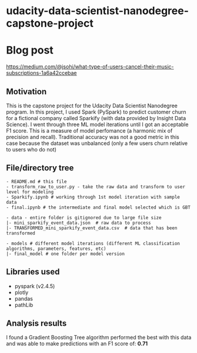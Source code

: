 # udacity-data-scientist-nanodegree-capstone-project

# Blog post

https://medium.com/@jsohi/what-type-of-users-cancel-their-music-subscriptions-1a6a42ccebae

## Motivation

This is the capstone project for the Udacity Data Scientist Nanodegree program. In this project, I used Spark (PySpark) to predict customer churn for a fictional company called Sparkify (with data provided by Insight Data Science). I went through three ML model iterations until I got an acceptable F1 score. This is a measure of model perfomance (a harmonic mix of precision and recall). Traditional accuracy was not a good metric in this case because the dataset was unbalanced (only a few users churn relative to users who do not)

## File/directory tree

```
- README.md # this file
- transform_raw_to_user.py - take the raw data and transform to user level for modeling
- Sparkify.ipynb # working through 1st model iteration with sample data
- final.ipynb # the intermediate and final model selected which is GBT

- data - entire folder is gitignored due to large file size
|- mini_sparkify_event_data.json  # raw data to process
|- TRANSFORMED_mini_sparkify_event_data.csv  # data that has been transformed

- models # different model iterations (different ML classification algorithms, parameters, features, etc)
|- final_model # one folder per model version
```

## Libraries used

* pyspark (v2.4.5)
* plotly
* pandas
* pathLib 

## Analysis results

I found a Gradient Boosting Tree algorithm performed the best with this data and was able to make predictions with an F1 score of: **0.71**
